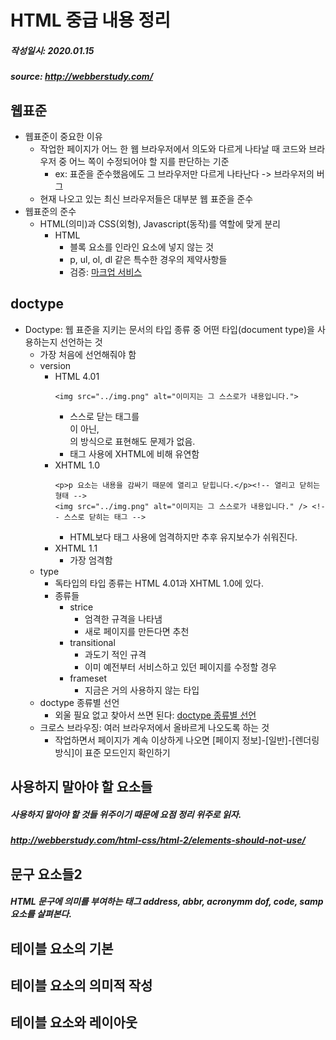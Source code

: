 HTML 중급 내용 정리
=============
##### 작성일시: 2020.01.15
##### source: <http://webberstudy.com/>
웹표준
-------------
* 웹표준이 중요한 이유
  - 작업한 페이지가 어느 한 웹 브라우저에서 의도와 다르게 나타날 때 코드와 브라우저 중 어느 쪽이 수정되어야 할 지를 판단하는 기준
    * ex: 표준을 준수했음에도 그 브라우저만 다르게 나타난다 -> 브라우저의 버그
  - 현재 나오고 있는 최신 브라우저들은 대부분 웹 표준을 준수
* 웹표준의 준수
  - HTML(의미)과 CSS(외형), Javascript(동작)를 역할에 맞게 분리
    + HTML
      + 블록 요소를 인라인 요소에 넣지 않는 것
      + p, ul, ol, dl 같은 특수한 경우의 제약사항들
      + 검증: [마크업 서비스](http://validator.w3.org/)

doctype
-------------
* Doctype:  웹 표준을 지키는 문서의 타입 종류 중 어떤 타입(document type)을 사용하는지 선언하는 것
  + 가장 처음에 선언해줘야 함
  + version
    - HTML 4.01
      ```
      <img src="../img.png" alt="이미지는 그 스스로가 내용입니다.">
      ```
      - 스스로 닫는 태그를 <br />이 아닌, <br>의 방식으로 표현해도 문제가 없음.
      - 태그 사용에 XHTML에 비해 유연함
    - XHTML 1.0
      ```
      <p>p 요소는 내용을 감싸기 때문에 열리고 닫힙니다.</p><!-- 열리고 닫히는 형태 -->
      <img src="../img.png" alt="이미지는 그 스스로가 내용입니다." /> <!-- 스스로 닫히는 태그 -->
      ```
      - HTML보다 태그 사용에 엄격하지만 추후 유지보수가 쉬워진다.
    - XHTML 1.1
      - 가장 엄격함
  + type
    - 독타입의 타입 종류는 HTML 4.01과 XHTML 1.0에 있다.
    - 종류들
      - strice
        - 엄격한 규격을 나타냄
        - 새로 페이지를 만든다면 추천
      - transitional
        - 과도기 적인 규격
        - 이미 예전부터 서비스하고 있던 페이지를 수정할 경우
      - frameset
        - 지금은 거의 사용하지 않는 타입
  + doctype 종류별 선언
    - 외울 필요 없고 찾아서 쓰면 된다: [doctype 종류별 선언](http://webberstudy.com/html-css/html-2/doctype/)
  + 크로스 브라우징: 여러 브라우저에서 올바르게 나오도록 하는 것
    - 작업하면서 페이지가 계속 이상하게 나오면 [페이지 정보]-[일반]-[렌더링 방식]이 표준 모드인지 확인하기

사용하지 말아야 할 요소들
-------------
##### 사용하지 말아야 할 것들 위주이기 때문에 요점 정리 위주로 읽자.
##### http://webberstudy.com/html-css/html-2/elements-should-not-use/

문구 요소들2
-------------
##### HTML 문구에 의미를 부여하는 태그 address, abbr, acronymm dof, code, samp 요소를 살펴본다.

테이블 요소의 기본
-------------

테이블 요소의 의미적 작성
-------------

테이블 요소와 레이아웃
-------------





